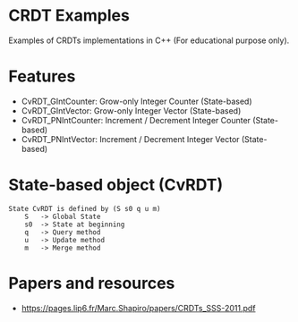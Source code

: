 # CRDT Examples
Examples of CRDTs implementations in C++ (For educational purpose only).


# Features
- CvRDT_GIntCounter: Grow-only Integer Counter (State-based)
- CvRDT_GIntVector: Grow-only Integer Vector (State-based)
- CvRDT_PNIntCounter: Increment / Decrement Integer Counter (State-based)
- CvRDT_PNIntVector: Increment / Decrement Integer Vector (State-based)


# State-based object (CvRDT)
    State CvRDT is defined by (S s0 q u m)
        S   -> Global State
        s0  -> State at beginning
        q   -> Query method
        u   -> Update method
        m   -> Merge method


# Papers and resources
- https://pages.lip6.fr/Marc.Shapiro/papers/CRDTs_SSS-2011.pdf
